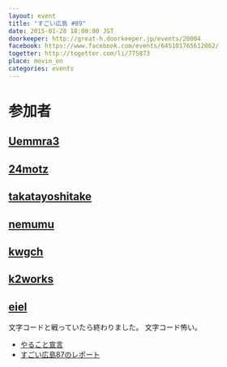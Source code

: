```yaml
---
layout: event
title: "すごい広島 #89"
date: 2015-01-28 18:00:00 JST
doorkeeper: http://great-h.doorkeeper.jp/events/20004
facebook: https://www.facebook.com/events/645101765612062/
togetter: http://togetter.com/li/775873
place: movin_on
categories: events
---
```


# 参加者


## [Uemmra3](https://github.com/Uemmra3)


## [24motz](http://twitter.com/24motz)


## [takatayoshitake](http://twitter.com/takatayoshitake)


## [nemumu](https://github.com/nemumu)


## [kwgch](https://github.com/kwgch)


## [k2works](https://github.com/k2works)


## [eiel](https://github.com/eiel)

文字コードと戦っていたら終わりました。
文字コード怖い。

* [やること宣言](https://github.com/great-h/great-h.github.io/issues/1508)
* [すごい広島87のレポート](https://www.facebook.com/great.hiroshima/posts/513897075419609)
